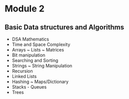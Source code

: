 # Module 2

## Basic Data structures and Algorithms

- DSA Mathematics
- Time and Space Complexity
- Arrays ~ Lists ~ Matrices
- Bit manipulation
- Searching and Sorting
- Strings ~ String Manipulation
- Recursion
- Linked Lists
- Hashing ~ Maps/Dictionary
- Stacks - Queues
- Trees
